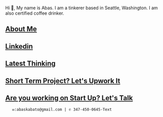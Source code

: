 Hi 👋, My name is Abas. I am a tinkerer based in Seattle, Washington. I am also certified coffee drinker. 

## [About Me]( http://tiny.cc/7hj8tz)
## [Linkedin](https://www.linkedin.com/in/abas-kabato/)
## [Latest Thinking](https://medium.com/@abaskabato)
## [Short Term Project? Let's Upwork It](https://www.upwork.com/freelancers/~0131d39aa599685c02?viewMode=1)
## [Are you working on Start Up? Let's Talk](https://calendly.com/talk2abas)

       ✉:abaskabato@gmail.com | ✆ 347-450-0645-Text 











